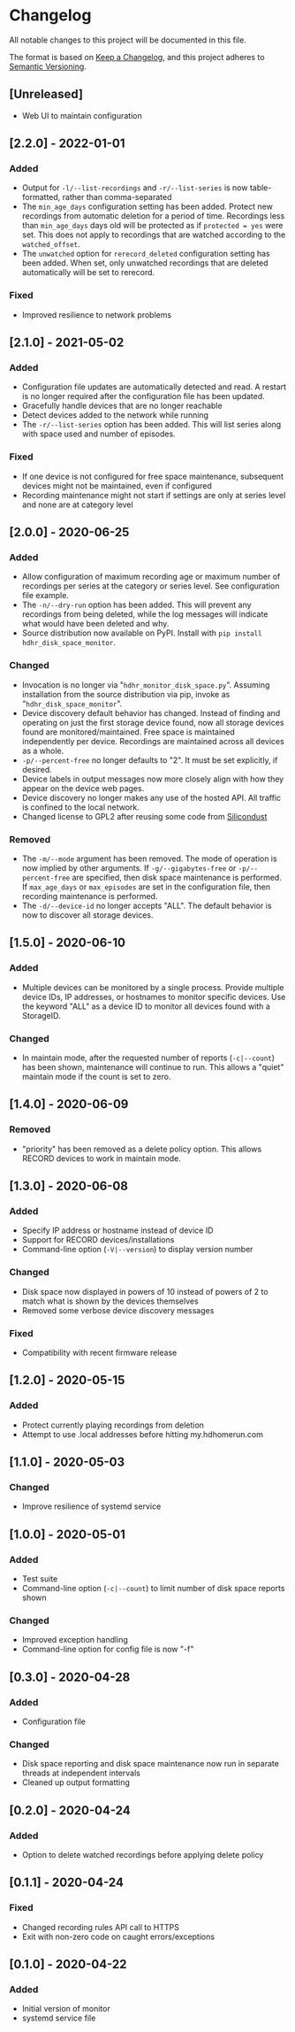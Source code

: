 # Changelog
All notable changes to this project will be documented in this file.

The format is based on [Keep a Changelog](https://keepachangelog.com/en/1.0.0/), and this project adheres to [Semantic Versioning](https://semver.org/spec/v2.0.0.html).

## [Unreleased]
- Web UI to maintain configuration

## [2.2.0] - 2022-01-01

### Added
- Output for `-l/--list-recordings` and `-r/--list-series` is now table-formatted, rather than comma-separated
- The `min_age_days` configuration setting has been added. Protect new recordings from automatic deletion for a period of time. Recordings less than `min_age_days` days old will be protected as if `protected = yes` were set. This does not apply to recordings that are watched according to the `watched_offset`.
- The `unwatched` option for `rerecord_deleted` configuration setting has been added. When set, only unwatched recordings that are deleted automatically will be set to rerecord.

### Fixed
- Improved resilience to network problems

## [2.1.0] - 2021-05-02

### Added
- Configuration file updates are automatically detected and read. A restart is no longer required after the configuration file has been updated.
- Gracefully handle devices that are no longer reachable
- Detect devices added to the network while running
- The `-r/--list-series` option has been added. This will list series along with space used and number of episodes.

### Fixed
- If one device is not configured for free space maintenance, subsequent devices might not be maintained, even if configured
- Recording maintenance might not start if settings are only at series level and none are at category level

## [2.0.0] - 2020-06-25

### Added
- Allow configuration of maximum recording age or maximum number of recordings per series at the category or series level. See configuration file example.
- The `-n/--dry-run` option has been added. This will prevent any recordings from being deleted, while the log messages will indicate what would have been deleted and why.
- Source distribution now available on PyPI. Install with `pip install hdhr_disk_space_monitor`.

### Changed
- Invocation is no longer via "`hdhr_monitor_disk_space.py`". Assuming installation from the source distribution via pip, invoke as "`hdhr_disk_space_monitor`".
- Device discovery default behavior has changed. Instead of finding and operating on just the first storage device found, now all storage devices found are monitored/maintained. Free space is maintained independently per device. Recordings are maintained across all devices as a whole.
- `-p/--percent-free` no longer defaults to "2". It must be set explicitly, if desired.
- Device labels in output messages now more closely align with how they appear on the device web pages.
- Device discovery no longer makes any use of the hosted API. All traffic is confined to the local network.
- Changed license to GPL2 after reusing some code from [Silicondust](https://github.com/Silicondust/script.hdhomerun.view)

### Removed
- The `-m/--mode` argument has been removed. The mode of operation is now implied by other arguments. If `-g/--gigabytes-free` or `-p/--percent-free` are specified, then disk space maintenance is performed. If `max_age_days` or `max_episodes` are set in the configuration file, then recording maintenance is performed.
- The `-d/--device-id` no longer accepts "ALL". The default behavior is now to discover all storage devices.

## [1.5.0] - 2020-06-10

### Added

- Multiple devices can be monitored by a single process. Provide multiple device IDs, IP addresses, or hostnames to monitor specific devices. Use the keyword "ALL" as a device ID to monitor all devices found with a StorageID.

### Changed

- In maintain mode, after the requested number of reports (`-c|--count`) has been shown, maintenance will continue to run. This allows a "quiet" maintain mode if the count is set to zero.

## [1.4.0] - 2020-06-09

### Removed

- "priority" has been removed as a delete policy option. This allows RECORD devices to work in maintain mode.

## [1.3.0] - 2020-06-08

### Added

- Specify IP address or hostname instead of device ID
- Support for RECORD devices/installations
- Command-line option (`-V|--version`) to display version number

### Changed

- Disk space now displayed in powers of 10 instead of powers of 2 to match what is shown by the devices themselves
- Removed some verbose device discovery messages

### Fixed

- Compatibility with recent firmware release

## [1.2.0] - 2020-05-15

### Added

- Protect currently playing recordings from deletion
- Attempt to use .local addresses before hitting my.hdhomerun.com

## [1.1.0] - 2020-05-03

### Changed

- Improve resilience of systemd service

## [1.0.0] - 2020-05-01

### Added

- Test suite
- Command-line option (`-c|--count`) to limit number of disk space reports shown

### Changed

- Improved exception handling
- Command-line option for config file is now "-f"

## [0.3.0] - 2020-04-28

### Added

- Configuration file

### Changed

- Disk space reporting and disk space maintenance now run in separate threads at independent intervals
- Cleaned up output formatting

## [0.2.0] - 2020-04-24

### Added

- Option to delete watched recordings before applying delete policy

## [0.1.1] - 2020-04-24

### Fixed

- Changed recording rules API call to HTTPS
- Exit with non-zero code on caught errors/exceptions

## [0.1.0] - 2020-04-22

### Added

- Initial version of monitor
- systemd service file
